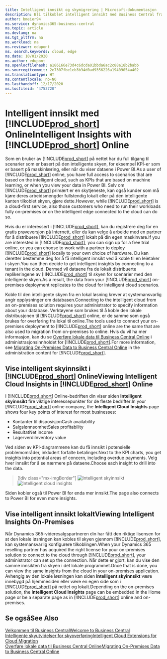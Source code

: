 ```yaml
---
title: Intelligent innsikt og skymigrering | Microsoft-dokumentasjon
description: Bli tilkoblet intelligent innsikt med Business Central fra din lokale løsning. Lær hvordan du migrerer til skyen.
author: bmeier94
ms.service: dynamics365-business-central
ms.topic: article
ms.devlang: na
ms.tgt_pltfrm: na
ms.workload: na
ms.reviewer: edupont
ms. search.keywords: cloud, edge
ms.date: 10/01/2020
ms.author: edupont
ms.openlocfilehash: a186166e73d4c6dcda01bbda6ac2c88a18b2babb
ms.sourcegitcommit: 2e7307fbe1eb3b34d0ad9356226a19409054a402
ms.translationtype: HT
ms.contentlocale: nb-NO
ms.lasthandoff: 12/17/2020
ms.locfileid: "4753720"
---
```

# <a name="intelligent-insights-with-prod_short-online"></a><span data-ttu-id="c0978-104">Intelligent innsikt med [!INCLUDE[prod_short](includes/prod_short.md)] Online</span><span class="sxs-lookup"><span data-stu-id="c0978-104">Intelligent Insights with [!INCLUDE[prod_short](includes/prod_short.md)] Online</span></span>

<span data-ttu-id="c0978-105">Som en bruker av [!INCLUDE[prod_short](includes/prod_short.md)] på nettet har du full tilgang til scenarier som er basert på den intelligente skyen, for eksempel KPI-er som er basert på maskinlæring, eller når du viser dataene i Power BI.</span><span class="sxs-lookup"><span data-stu-id="c0978-105">As a user of [!INCLUDE[prod_short](includes/prod_short.md)] online, you have full access to scenarios that are based on the intelligent cloud, such as KPIs that are based on machine learning, or when you view your data in Power BI.</span></span> <span data-ttu-id="c0978-106">Selv om [!INCLUDE[prod_short](includes/prod_short.md)] primært er en skytjeneste, kan også kunder som må kjøre deres arbeidsmengder fullstendig lokalt eller på den intelligente kanten tilkoblet skyen, gjøre dette.</span><span class="sxs-lookup"><span data-stu-id="c0978-106">However, while [!INCLUDE[prod_short](includes/prod_short.md)] is a cloud-first service, also those customers who need to run their workloads fully on-premises or on the intelligent edge connected to the cloud can do so.</span></span>  

<span data-ttu-id="c0978-107">Hvis du er interessert i [!INCLUDE[prod_short](includes/prod_short.md)], kan du registrere deg for en gratis prøveversjon på Internett, eller du kan velge å arbeide med en partner for å distribuere [!INCLUDE[prod_short](includes/prod_short.md)] lokalt på din egen maskinvare.</span><span class="sxs-lookup"><span data-stu-id="c0978-107">If you are interested in [!INCLUDE[prod_short](includes/prod_short.md)], you can sign up for a free trial online, or you can choose to work with a partner to deploy [!INCLUDE[prod_short](includes/prod_short.md)] locally to your own choice of hardware.</span></span> <span data-ttu-id="c0978-108">Du kan deretter bestemme deg for å få intelligent innsikt ved å koble til en leietaker i skyen.</span><span class="sxs-lookup"><span data-stu-id="c0978-108">You can then decide to get intelligent insights by connecting to a tenant in the cloud.</span></span> <span data-ttu-id="c0978-109">Dermed vil dataene fra de lokalt distribuerte replikeringene av [!INCLUDE[prod_short](includes/prod_short.md)] til skyen for scenarier med den intelligente skyen.</span><span class="sxs-lookup"><span data-stu-id="c0978-109">As a result, the data from your [!INCLUDE[prod_short](includes/prod_short.md)] on-premises deployment replicates to the cloud for intelligent cloud scenarios.</span></span>  

<span data-ttu-id="c0978-110">Koble til den intelligente skyen fra en lokal løsning krever at systemansvarlig angir opplysninger om databasen.</span><span class="sxs-lookup"><span data-stu-id="c0978-110">Connecting to the intelligent cloud from an on-premises solution requires your administrator to specify information about your database.</span></span> <span data-ttu-id="c0978-111">Verktøyene som brukes til å koble den lokale distribusjonen til [!INCLUDE[prod_short](includes/prod_short.md)] online, er de samme som også brukes for overføring fra lokal til online.</span><span class="sxs-lookup"><span data-stu-id="c0978-111">The tools used to connect your on-premises deployment to [!INCLUDE[prod_short](includes/prod_short.md)] online are the same that are also used to migration from on-premises to online.</span></span> <span data-ttu-id="c0978-112">Hvis du vil ha mer informasjon, kan du se [Overføre lokale data til Business Central Online](/dynamics365/business-central/dev-itpro/administration/migrate-data) i administrasjonsinnholdet for [!INCLUDE[prod_short](includes/prod_short.md)].</span><span class="sxs-lookup"><span data-stu-id="c0978-112">For more information, see [Migrating On-Premises Data to Business Central Online](/dynamics365/business-central/dev-itpro/administration/migrate-data) in the administration content for [!INCLUDE[prod_short](includes/prod_short.md)].</span></span>  

## <a name="viewing-intelligent-cloud-insights-in-prod_short-online"></a><span data-ttu-id="c0978-113">Vise intelligent skyinnsikt i [!INCLUDE[prod_short](includes/prod_short.md)] Online</span><span class="sxs-lookup"><span data-stu-id="c0978-113">Viewing Intelligent Cloud Insights in [!INCLUDE[prod_short](includes/prod_short.md)] Online</span></span>

<span data-ttu-id="c0978-114">I [!INCLUDE[prod_short](includes/prod_short.md)] Online-bedriften din viser siden **Intelligent skyinnsikt** fire viktige interessepunkter for de fleste bedrifter:</span><span class="sxs-lookup"><span data-stu-id="c0978-114">In your [!INCLUDE[prod_short](includes/prod_short.md)] online company, the **Intelligent Cloud Insights** page shows four key points of interest for most businesses:</span></span>

- <span data-ttu-id="c0978-115">Kontanter til disposisjon</span><span class="sxs-lookup"><span data-stu-id="c0978-115">Cash availability</span></span>
- <span data-ttu-id="c0978-116">Salgslønnsomhet</span><span class="sxs-lookup"><span data-stu-id="c0978-116">Sales profitability</span></span>
- <span data-ttu-id="c0978-117">Resultat</span><span class="sxs-lookup"><span data-stu-id="c0978-117">Net income</span></span>
- <span data-ttu-id="c0978-118">Lagerverdi</span><span class="sxs-lookup"><span data-stu-id="c0978-118">Inventory value</span></span>

<span data-ttu-id="c0978-119">Ved siden av KPI-diagrammene kan du få innsikt i potensielle problemområder, inkludert forfalte betalinger.</span><span class="sxs-lookup"><span data-stu-id="c0978-119">Next to the KPI charts, you get insights into potential areas of concern, including overdue payments.</span></span> <span data-ttu-id="c0978-120">Velg hver innsikt for å se nærmere på dataene.</span><span class="sxs-lookup"><span data-stu-id="c0978-120">Choose each insight to drill into the data.</span></span>  

> [!div class="mx-imgBorder"]
> <span data-ttu-id="c0978-121">![Intelligent skyinnsikt](media/across-intelligent-cloud/intelligentcloudApril19.png "Viser siden Intelligent skyinnsikt i Business Central")</span><span class="sxs-lookup"><span data-stu-id="c0978-121">![Intelligent cloud insights](media/across-intelligent-cloud/intelligentcloudApril19.png "Shows the Intelligent Cloud Insights page in Business Central")</span></span>

<span data-ttu-id="c0978-122">Siden kobler også til Power BI for enda mer innsikt.</span><span class="sxs-lookup"><span data-stu-id="c0978-122">The page also connects to Power BI for even more insights.</span></span>

## <a name="viewing-intelligent-insights-on-premises"></a><span data-ttu-id="c0978-123">Vise intelligent innsikt lokalt</span><span class="sxs-lookup"><span data-stu-id="c0978-123">Viewing Intelligent Insights On-Premises</span></span>

<span data-ttu-id="c0978-124">Når Dynamics 365-videresalgspartneren din har fått den riktige lisensen for at den lokale løsningen kan kobles til skyen gjennom [!INCLUDE[prod_short](includes/prod_short.md)], kan systemansvarlig konfigurere tilkoblingen.</span><span class="sxs-lookup"><span data-stu-id="c0978-124">When your Dynamics 365 reselling partner has acquired the right license for your on-premises solution to connect to the cloud through [!INCLUDE[prod_short](includes/prod_short.md)], your administrator can set up the connection.</span></span> <span data-ttu-id="c0978-125">Når dette er gjort, kan du vise den samme innsikten fra skyen i det lokale programmet.</span><span class="sxs-lookup"><span data-stu-id="c0978-125">Once that is done, you can view the same insights from the cloud in your on-premises application.</span></span> <span data-ttu-id="c0978-126">Avhengig av den lokale løsningen kan siden **Intelligent skyinnsikt** være innebygd på hjemmesiden eller være en egen side som i [!INCLUDE[prod_short](includes/prod_short.md)] på nettet og lokalt.</span><span class="sxs-lookup"><span data-stu-id="c0978-126">Depending on the on-premises solution, the **Intelligent Cloud Insights** page can be embedded in the Home page or be a separate page as in [!INCLUDE[prod_short](includes/prod_short.md)] online and on-premises.</span></span>  

## <a name="see-also"></a><span data-ttu-id="c0978-127">Se også</span><span class="sxs-lookup"><span data-stu-id="c0978-127">See Also</span></span>

[<span data-ttu-id="c0978-128">Velkommen til Business Central</span><span class="sxs-lookup"><span data-stu-id="c0978-128">Welcome to Business Central</span></span>](index.md)  
[<span data-ttu-id="c0978-129">Intelligente skyutvidelser for skyoverføring</span><span class="sxs-lookup"><span data-stu-id="c0978-129">Intelligent Cloud Extensions for Cloud Migration</span></span>](ui-extensions-data-replication.md)  
[<span data-ttu-id="c0978-130">Overføre lokale data til Business Central Online</span><span class="sxs-lookup"><span data-stu-id="c0978-130">Migrating On-Premises Data to Business Central Online</span></span>](/dynamics365/business-central/dev-itpro/administration/migrate-data)  
